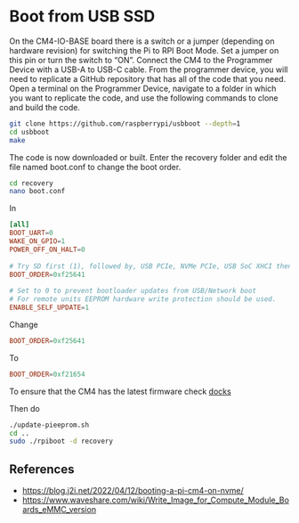 # Boot from USB SSD

On the CM4-IO-BASE board there is a switch or a jumper (depending on hardware revision) for switching the Pi to RPI Boot Mode. Set a jumper on this pin or turn the switch to “ON”. Connect the CM4 to the Programmer Device with a USB-A to USB-C cable. From the programmer device, you will need to replicate a GitHub repository that has all of the code that you need. Open a terminal on the Programmer Device, navigate to a folder in which you want to replicate the code, and use the following commands to clone and build the code.

```bash
git clone https://github.com/raspberrypi/usbboot --depth=1
cd usbboot
make
```

The code is now downloaded or built. Enter the recovery folder and edit the file named boot.conf to change the boot order.

```bash
cd recovery
nano boot.conf
```

In

```toml
[all]
BOOT_UART=0
WAKE_ON_GPIO=1
POWER_OFF_ON_HALT=0
 
# Try SD first (1), followed by, USB PCIe, NVMe PCIe, USB SoC XHCI then network
BOOT_ORDER=0xf25641
 
# Set to 0 to prevent bootloader updates from USB/Network boot
# For remote units EEPROM hardware write protection should be used.
ENABLE_SELF_UPDATE=1
```

Change

```toml
BOOT_ORDER=0xf25641
```

To

```toml
BOOT_ORDER=0xf21654
```

To ensure that the CM4 has the latest firmware check [docks](https://www.raspberrypi.com/documentation/computers/compute-module.html#update-the-compute-module-bootloader)

Then do

```bash
./update-pieeprom.sh
cd ..
sudo ./rpiboot -d recovery
```

## References

- <https://blog.j2i.net/2022/04/12/booting-a-pi-cm4-on-nvme/>
- <https://www.waveshare.com/wiki/Write_Image_for_Compute_Module_Boards_eMMC_version>
